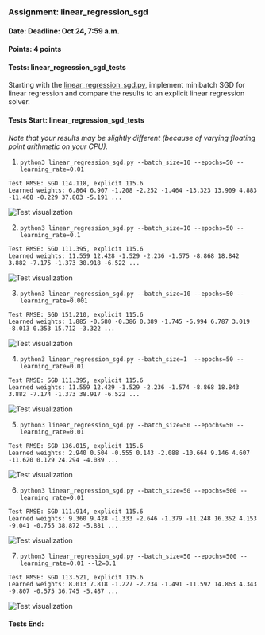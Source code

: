 ### Assignment: linear_regression_sgd
#### Date: Deadline: Oct 24, 7:59 a.m.
#### Points: 4 points
#### Tests: linear_regression_sgd_tests

Starting with the [linear_regression_sgd.py](https://github.com/ufal/npfl129/tree/master/labs/02/linear_regression_sgd.py),
implement minibatch SGD for linear regression and compare the results to an
explicit linear regression solver.

#### Tests Start: linear_regression_sgd_tests
_Note that your results may be slightly different (because of varying floating point arithmetic on your CPU)._

1. `python3 linear_regression_sgd.py --batch_size=10 --epochs=50 --learning_rate=0.01`
```
Test RMSE: SGD 114.118, explicit 115.6
Learned weights: 6.864 6.907 -1.208 -2.252 -1.464 -13.323 13.909 4.883 -11.468 -0.229 37.803 -5.191 ...
```
![Test visualization](//ufal.mff.cuni.cz/~courses/npfl129/2324/tasks/figures/linear_regression_sgd_1.svgz)

2. `python3 linear_regression_sgd.py --batch_size=10 --epochs=50 --learning_rate=0.1`
```
Test RMSE: SGD 111.395, explicit 115.6
Learned weights: 11.559 12.428 -1.529 -2.236 -1.575 -8.868 18.842 3.882 -7.175 -1.373 38.918 -6.522 ...
```
![Test visualization](//ufal.mff.cuni.cz/~courses/npfl129/2324/tasks/figures/linear_regression_sgd_2.svgz)

3. `python3 linear_regression_sgd.py --batch_size=10 --epochs=50 --learning_rate=0.001`
```
Test RMSE: SGD 151.210, explicit 115.6
Learned weights: 1.885 -0.580 -0.386 0.389 -1.745 -6.994 6.787 3.019 -8.013 0.353 15.712 -3.322 ...
```
![Test visualization](//ufal.mff.cuni.cz/~courses/npfl129/2324/tasks/figures/linear_regression_sgd_3.svgz)

4. `python3 linear_regression_sgd.py --batch_size=1  --epochs=50 --learning_rate=0.01`
```
Test RMSE: SGD 111.395, explicit 115.6
Learned weights: 11.559 12.429 -1.529 -2.236 -1.574 -8.868 18.843 3.882 -7.174 -1.373 38.917 -6.522 ...
```
![Test visualization](//ufal.mff.cuni.cz/~courses/npfl129/2324/tasks/figures/linear_regression_sgd_4.svgz)

5. `python3 linear_regression_sgd.py --batch_size=50 --epochs=50 --learning_rate=0.01`
```
Test RMSE: SGD 136.015, explicit 115.6
Learned weights: 2.940 0.504 -0.555 0.143 -2.088 -10.664 9.146 4.607 -11.620 0.129 24.294 -4.089 ...
```
![Test visualization](//ufal.mff.cuni.cz/~courses/npfl129/2324/tasks/figures/linear_regression_sgd_5.svgz)

6. `python3 linear_regression_sgd.py --batch_size=50 --epochs=500 --learning_rate=0.01`
```
Test RMSE: SGD 111.914, explicit 115.6
Learned weights: 9.360 9.428 -1.333 -2.646 -1.379 -11.248 16.352 4.153 -9.041 -0.755 38.872 -5.881 ...
```
![Test visualization](//ufal.mff.cuni.cz/~courses/npfl129/2324/tasks/figures/linear_regression_sgd_6.svgz)

7. `python3 linear_regression_sgd.py --batch_size=50 --epochs=500 --learning_rate=0.01 --l2=0.1`
```
Test RMSE: SGD 113.521, explicit 115.6
Learned weights: 8.013 7.818 -1.227 -2.234 -1.491 -11.592 14.863 4.343 -9.807 -0.575 36.745 -5.487 ...
```
![Test visualization](//ufal.mff.cuni.cz/~courses/npfl129/2324/tasks/figures/linear_regression_sgd_7.svgz)
#### Tests End:
